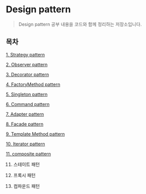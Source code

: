 # Design pattern

> Design pattern 공부 내용을 코드와 함께 정리하는 저장소입니다.


## 목차
[1. Strategy pattern](https://github.com/chl8263/DesignPatterns/blob/master/src/main/md/strategy/strategyPattern.md)

[2. Observer pattern](https://github.com/chl8263/DesignPatterns/blob/master/src/main/md/observer/observerPattern.md)

[3. Decorator pattern](https://github.com/chl8263/DesignPatterns/blob/master/src/main/md/decorator/decoratorPattern.md)

[4. FactoryMethod pattern](https://github.com/chl8263/DesignPatterns/blob/master/src/main/md/factory/factoryPattern.md)

[5. Singleton pattern](https://github.com/chl8263/DesignPatterns/blob/master/src/main/md/singleton/singletonPattern.md)

[6. Command pattern](https://github.com/chl8263/DesignPatterns/blob/master/src/main/md/command/commandPattern.md)

[7. Adapter pattern](https://github.com/chl8263/DesignPatterns/blob/master/src/main/md/adapter/adapterPattern.md)

[8. Facade pattern](https://github.com/chl8263/DesignPatterns/blob/master/src/main/md/facade/facadePattern.md)

[9. Template Method pattern](https://github.com/chl8263/DesignPatterns/blob/master/src/main/md/template_method/templateMethodPattern.md)

[10. Iterator pattern](https://github.com/chl8263/DesignPatterns/blob/master/src/main/md/iterator/iteratorPattern.md)

[11. composite pattern](https://github.com/chl8263/DesignPatterns/blob/master/src/main/md/composite/compositePattern.md)


11. 스테이트 패턴

12. 프록시 패턴

13. 컴파운드 패턴





